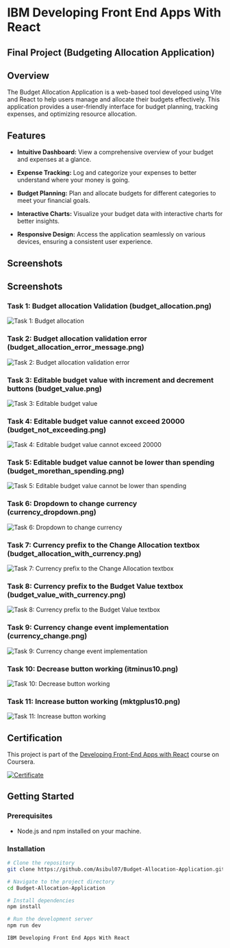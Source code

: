 # IBM Developing Front End Apps With React 

## Final Project (Budgeting Allocation Application)

## Overview

The Budget Allocation Application is a web-based tool developed using Vite and React to help users manage and allocate their budgets effectively. This application provides a user-friendly interface for budget planning, tracking expenses, and optimizing resource allocation.

## Features

- **Intuitive Dashboard:** View a comprehensive overview of your budget and expenses at a glance.

- **Expense Tracking:** Log and categorize your expenses to better understand where your money is going.

- **Budget Planning:** Plan and allocate budgets for different categories to meet your financial goals.

- **Interactive Charts:** Visualize your budget data with interactive charts for better insights.

- **Responsive Design:** Access the application seamlessly on various devices, ensuring a consistent user experience.

## Screenshots

## Screenshots

### Task 1: Budget allocation Validation (budget_allocation.png)
![Task 1: Budget allocation](https://github.com/Asibul07/Budgeting-Allocation-Application/blob/main/screenshots/1.png)

### Task 2: Budget allocation validation error (budget_allocation_error_message.png)
![Task 2: Budget allocation validation error](https://github.com/Asibul07/Budgeting-Allocation-Application/blob/main/screenshots/2.png)

### Task 3: Editable budget value with increment and decrement buttons (budget_value.png)
![Task 3: Editable budget value](https://github.com/Asibul07/Budgeting-Allocation-Application/blob/main/screenshots/3.png)

### Task 4: Editable budget value cannot exceed 20000 (budget_not_exceeding.png)
![Task 4: Editable budget value cannot exceed 20000](https://github.com/Asibul07/Budgeting-Allocation-Application/blob/main/screenshots/4.png)

### Task 5: Editable budget value cannot be lower than spending (budget_morethan_spending.png)
![Task 5: Editable budget value cannot be lower than spending](https://github.com/Asibul07/Budgeting-Allocation-Application/blob/main/screenshots/5.png)

### Task 6: Dropdown to change currency (currency_dropdown.png)
![Task 6: Dropdown to change currency](https://github.com/Asibul07/Budgeting-Allocation-Application/blob/main/screenshots/6.png)

### Task 7: Currency prefix to the Change Allocation textbox (budget_allocation_with_currency.png)
![Task 7: Currency prefix to the Change Allocation textbox](https://github.com/Asibul07/Budgeting-Allocation-Application/blob/main/screenshots/7.png)

### Task 8: Currency prefix to the Budget Value textbox (budget_value_with_currency.png)
![Task 8: Currency prefix to the Budget Value textbox](https://github.com/Asibul07/Budgeting-Allocation-Application/blob/main/screenshots/8.png)

### Task 9: Currency change event implementation (currency_change.png)
![Task 9: Currency change event implementation](https://github.com/Asibul07/Budgeting-Allocation-Application/blob/main/screenshots/9.png)

### Task 10: Decrease button working (itminus10.png)
![Task 10: Decrease button working](https://github.com/Asibul07/Budgeting-Allocation-Application/blob/main/screenshots/10.png)

### Task 11: Increase button working (mktgplus10.png)
![Task 11: Increase button working](https://github.com/Asibul07/Budgeting-Allocation-Application/blob/main/screenshots/11.png)

## Certification

This project is part of the [Developing Front-End Apps with React](https://coursera.org/share/993aebc4a6f700ec6599b50c30959a07) course on Coursera.

[![Certificate](https://www.coursera.org/account/accomplishments/certificate/V5HSSDB2EJG6)](https://coursera.org/share/993aebc4a6f700ec6599b50c30959a07)


## Getting Started

### Prerequisites

- Node.js and npm installed on your machine.

### Installation

```bash
# Clone the repository
git clone https://github.com/Asibul07/Budget-Allocation-Application.git

# Navigate to the project directory
cd Budget-Allocation-Application

# Install dependencies
npm install

# Run the development server
npm run dev

IBM Developing Front End Apps With React
